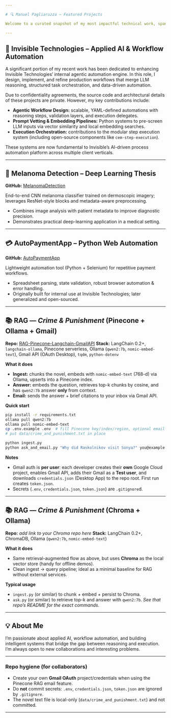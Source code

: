 ```yaml
---

# 🔍 Manuel Pagliaruzza – Featured Projects

Welcome to a curated snapshot of my most impactful technical work, spanning applied AI, workflow automation, and production-grade engineering.

---
```


## 🏢 Invisible Technologies – Applied AI & Workflow Automation

A significant portion of my recent work has been dedicated to enhancing Invisible Technologies’ internal agentic automation engine. In this role, I design, implement, and refine production workflows that merge LLM reasoning, structured task orchestration, and data-driven automation.

Due to confidentiality agreements, the source code and architectural details of these projects are private. However, my key contributions include:

* **Agentic Workflow Design:** scalable, YAML-defined automations with reasoning steps, validation layers, and execution delegates.
* **Prompt Vetting & Embedding Pipelines:** Python systems to pre-screen LLM inputs via vector similarity and local embedding searches.
* **Execution Orchestration:** contributions to the modular step execution system (including open-source components like `cem-step-execution`).

These systems are now fundamental to Invisible’s AI-driven process automation platform across multiple client verticals.

---

## 🧠 Melanoma Detection – Deep Learning Thesis

**GitHub:** [MelanomaDetection](https://github.com/manupa14/MelanomaDetection)

End-to-end CNN melanoma classifier trained on dermoscopic imagery; leverages ResNet-style blocks and metadata-aware preprocessing.

* Combines image analysis with patient metadata to improve diagnostic precision.
* Demonstrates practical deep-learning application in a medical setting.

---

## 💳 AutoPaymentApp – Python Web Automation

**GitHub:** [AutoPaymentApp](https://github.com/manupa14/AutoPaymentApp)

Lightweight automation tool (Python + Selenium) for repetitive payment workflows.

* Spreadsheet parsing, state validation, robust browser automation & error handling.
* Originally built for internal use at Invisible Technologies; later generalized and open-sourced.

---

## 📚 RAG — *Crime & Punishment* (Pinecone + Ollama + Gmail)

**Repo:** [RAG-Pinecone-Langchain-GmailAPI](https://github.com/manupa14/RAG-Pinecone-Langchain-GmailAPI)
**Stack:** LangChain 0.2+, `langchain-ollama`, Pinecone serverless, Ollama (`qwen2:7b`, `nomic-embed-text`), Gmail API (OAuth Desktop), `tqdm`, `python-dotenv`

**What it does**

* **Ingest:** chunks the novel, embeds with `nomic-embed-text` (768-d) via Ollama, upserts into a Pinecone index.
* **Answer:** embeds the question, retrieves top-k chunks by cosine, and has `qwen2:7b` answer **only** from context.
* **Email:** sends the answer + brief citations to your inbox via Gmail API.

**Quick start**

```bash
pip install -r requirements.txt
ollama pull qwen2:7b
ollama pull nomic-embed-text
cp .env.example .env  # fill Pinecone key/index/region, optional email defaults
# put data/crime_and_punishment.txt in place

python ingest.py
python ask_and_email.py "Why did Raskolnikov visit Sonya?" you@example.com
```

**Notes**

* Gmail auth is **per user**: each developer creates their **own** Google Cloud project, enables Gmail API, adds their Gmail as a **Test user**, and downloads `credentials.json` (Desktop App) to the repo root. First run creates `token.json`.
* Secrets (`.env`, `credentials.json`, `token.json`) are `.gitignore`d.

---

## 📚 RAG — *Crime & Punishment* (Chroma + Ollama)

**Repo:** *add link to your Chroma repo here*
**Stack:** LangChain 0.2+, ChromaDB, Ollama (`qwen2:7b`, `nomic-embed-text`)

**What it does**

* Same retrieval-augmented flow as above, but uses **Chroma** as the local vector store (handy for offline demos).
* Clean ingest → query pipeline; ideal as a minimal baseline for RAG without external services.

**Typical usage**

* `ingest.py` (or similar) to chunk + embed + persist to Chroma.
* `ask.py` (or similar) to retrieve top-k and answer with `qwen2:7b`.
  *See that repo’s README for the exact commands.*

---

## 💡 About Me

I’m passionate about applied AI, workflow automation, and building intelligent systems that bridge the gap between reasoning and execution. I’m always open to new collaborations and interesting problems.

---

### Repo hygiene (for collaborators)

* Create your own **Gmail OAuth** project/credentials when using the Pinecone RAG email feature.
* Do **not** commit secrets: `.env`, `credentials.json`, `token.json` are ignored by `.gitignore`.
* The novel text file is local-only (`data/crime_and_punishment.txt`) and not committed.

---

